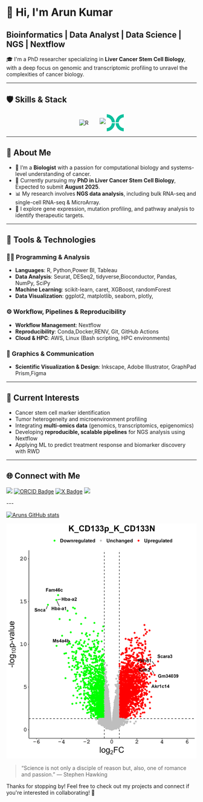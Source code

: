 # 👋 Hi, I'm Arun Kumar

## Bioinformatics | Data Analyst |  Data Science | NGS | Nextflow

🎓 I'm a PhD researcher specializing in **Liver Cancer Stem Cell Biology**, with a deep focus on genomic and transcriptomic profiling to unravel the complexities of cancer biology.

---
## 🛡️ Skills & Stack

<p align="center">
  <!-- R icon -->
  <img src="https://www.r-project.org/logo/Rlogo.png" width="60" alt="R" style="vertical-align: middle; margin-right: 25px;" />

  <!-- SkillIcons set -->
  <img src="https://skillicons.dev/icons?i=python,docker,linux,rust,git,vscode&theme=dark"/>
   
  <!-- Nextflow icon -->
  <img src="https://github.com/arunmhh/arunmhh/raw/main/Image/nextflow-icon.png" width="45" alt="Nextflow" style="vertical-align: middle;" />

 
</p>


---

## 🔬 About Me

- 🧬 I’m a **Biologist** with a passion for computational biology and systems-level understanding of cancer.
- 🧪 Currently pursuing my **PhD in Liver Cancer Stem Cell Biology**, Expected to submit **August 2025**.
- 📊 My research involves **NGS data analysis**, including bulk RNA-seq and single-cell RNA-seq & MicroArray.
- 🧠 I explore gene expression, mutation profiling, and pathway analysis to identify therapeutic targets.

---

## 🧰 Tools & Technologies

### 🧑‍💻 Programming & Analysis
- **Languages**: R, Python,Power BI, Tableau
- **Data Analysis**: Seurat, DESeq2, tidyverse,Bioconductor, Pandas, NumPy, SciPy
- **Machine Learning**: scikit-learn, caret, XGBoost, randomForest
- **Data Visualization**: ggplot2, matplotlib, seaborn, plotly, 

### ⚙️ Workflow, Pipelines & Reproducibility
- **Workflow Management**: Nextflow
- **Reproducibility**:  Conda,Docker,RENV, Git, GitHub Actions
- **Cloud & HPC**: AWS, Linux (Bash scripting, HPC environments)

### 🎨 Graphics & Communication
- **Scientific Visualization & Design**: Inkscape, Adobe Illustrator, GraphPad Prism,Figma

---

## 📘 Current Interests

- Cancer stem cell marker identification  
- Tumor heterogeneity and microenvironment profiling  
- Integrating **multi-omics data** (genomics, transcriptomics, epigenomics)  
- Developing **reproducible, scalable pipelines** for NGS analysis using Nextflow  
- Applying ML to predict treatment response and biomarker discovery with RWD

---
## 🌐 Connect with Me

<p>
  <a href="https://www.linkedin.com/in/arun-kumar-a7896a44/" target="_blank"><img src="https://img.shields.io/badge/-LinkedIn-0077B5?style=for-the-badge&logo=Linkedin&logoColor=white"/></a>
 <a href="https://orcid.org/0000-0001-9336-7810" target="_blank"><img src="https://img.shields.io/badge/ORCID-0000--0001--9336--7810-A6CE39?style=for-the-badge&logo=orcid&logoColor=white" alt="ORCID Badge"/></a>
  <a href="https://x.com/ArunExcelbiotec" target="_blank">  <img src="https://img.shields.io/badge/X-1DA1F2?style=for-the-badge&logo=x&logoColor=white" alt="X Badge"/></a>
  <a href="mailto:kumar.arun@mh-hannover.de"><img src="https://img.shields.io/badge/-Email-D14836?style=for-the-badge&logo=Gmail&logoColor=white"/></a>
  
</p>
---

[![Aruns GitHub stats](https://github-readme-stats.vercel.app/api?username=arunmhh&show_icons=true&theme=radical)](https://github.com/arunmhh/github-readme-stats)

![K_CD133p_K_CD133N](https://github.com/arunmhh/arunmhh/raw/main/Image/K_CD133p_K_CD133N.png)

> “Science is not only a disciple of reason but, also, one of romance and passion.” — Stephen Hawking

Thanks for stopping by! Feel free to check out my projects and connect if you're interested in collaborating! 🌱

